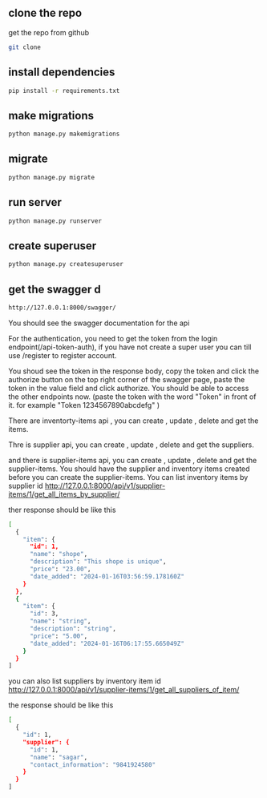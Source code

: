 

## clone the repo

get the repo from github

```bash
git clone 

```

## install dependencies

```bash
pip install -r requirements.txt
```

## make migrations

```bash
python manage.py makemigrations
```

## migrate

```bash
python manage.py migrate
```

## run server

```bash
python manage.py runserver
```

## create superuser

```bash
python manage.py createsuperuser
```

## get the swagger d


```bash
http://127.0.0.1:8000/swagger/
```
You should see the swagger documentation for the api



For the authentication, you need to get the token from the login endpoint(/api-token-auth), if you have not create a super user you can till use /register to register account.

You shoud see the token in the response body, copy the token and click the authorize button on the top right corner of the swagger page, paste the token in the value field and click authorize. You should be able to access the other endpoints now. (paste the token with the word "Token" in front of it. for example "Token 1234567890abcdefg" )

There are inventorty-items api , you can create , update , delete and get the items.

Thre is supplier api, you can create , update , delete and get the suppliers.

and there is supplier-items api, you can create , update , delete and get the supplier-items.
You should have the supplier and inventory items created before you can create the supplier-items.
You can list inventory items by supplier id
 http://127.0.0.1:8000/api/v1/supplier-items/1/get_all_items_by_supplier/

ther response should be like this
```bash
[
  {
    "item": {
      "id": 1,
      "name": "shope",
      "description": "This shope is unique",
      "price": "23.00",
      "date_added": "2024-01-16T03:56:59.178160Z"
    }
  },
  {
    "item": {
      "id": 3,
      "name": "string",
      "description": "string",
      "price": "5.00",
      "date_added": "2024-01-16T06:17:55.665049Z"
    }
  }
]
```

you can also list suppliers by inventory item id
http://127.0.0.1:8000/api/v1/supplier-items/1/get_all_suppliers_of_item/

the response should be like this
```bash
[
  {
    "id": 1,
    "supplier": {
      "id": 1,
      "name": "sagar",
      "contact_information": "9841924580"
    }
  }
]

```





